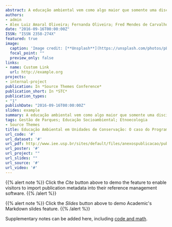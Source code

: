 ```yaml
---
abstract: A educação ambiental vem como algo maior que somente uma disciplina que trabalha com a biodiversidade e questões do ambiente envolvido, a mesma deve buscar algo interdisciplinar e talvez como uma etnociência da qual trabalhe os interesses de todos os envolvidos, sendo interesses dos gestores das Unidades de Conservação do Parque Estadual, até a comunidade do entorno. Segundo Cunha & Loureiro a proposta de educação no processo de gestão ambiental atua nesse tensionamento na busca de garantir a participação, no processo decisório, dos grupos historicamente excluídos e em vulnerabilidade socioambiental. O Programa Limoeiro em Ação é o conjunto de ações desenvolvidas durante o ano em forma de projetos, inserindo as comunidades, turistas, funcionários, universidades e escolas locais, estimulando e instigando sua participação e, assim, os envolvendo nos objetivos que levaram a criação do Parque. O objetivo do presente texto é descrever o papel da Educação Ambiental como uma das principais ferramentas na gestão de uma unidade de conservação, tendo como caso concreto o “Programa Limoeiro em Ação”, desenvolvido pelo Parque Estadual Mata do Limoeiro. A Gestão Socioambiental é o melhor modelo de implantação de uma Educação Ambiental interdisciplinar. Unir o conhecimento tradicional bem como transformar a Unidade de Conservação tal como um bem natural de todos, é a melhor forma de uma gestão.
authors:
- admin
- Alex Luiz Amaral Oliveira; Fernanda Oliveira; Fred Mendes de Carvalho
date: "2016-09-16T00:00:00Z"
ISSN: "ISSN 2358-274X"
featured: true
image:
  caption: 'Image credit: [**Unsplash**](https://unsplash.com/photos/pLCdAaMFLTE)'
  focal_point: ""
  preview_only: false
links:
- name: Custom Link
  url: http://example.org
projects:
- internal-project
publication: In *Source Themes Conference*
publication_short: In *STC*
publication_types:
- "1"
publishDate: "2016-09-16T00:00:00Z"
slides: example
summary: A educação ambiental vem como algo maior que somente uma disciplina que trabalha com a biodiversidade e questões do ambiente envolvido, a mesma deve buscar algo interdisciplinar e talvez como uma etnociência da qual trabalhe os interesses de todos os envolvidos, sendo interesses dos gestores das Unidades de Conservação do Parque Estadual, até a comunidade do entorno. 
tags: Gestão de Parques; Educação Socioambiental; Etnoecologia
- Source Themes
title: Educação Ambiental em Unidades de Conservação: O caso do Programa de Educação Socioambiental do Parque Estadual Mata do Limoeiro
url_code: '#'
url_dataset: '#'
url_pdf: http://www.iee.usp.br/sites/default/files/anexospublicacao/publicacao-Anais_SICAM_final1.pdf
url_poster: '#'
url_project: ""
url_slides: ""
url_source: '#'
url_video: '#'
---
```


{{% alert note %}}
Click the *Cite* button above to demo the feature to enable visitors to import publication metadata into their reference management software.
{{% /alert %}}

{{% alert note %}}
Click the *Slides* button above to demo Academic's Markdown slides feature.
{{% /alert %}}

Supplementary notes can be added here, including [code and math](https://sourcethemes.com/academic/docs/writing-markdown-latex/).

